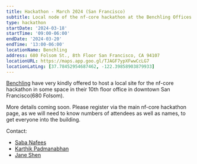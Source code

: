 ```yaml
---
title: Hackathon - March 2024 (San Francisco)
subtitle: Local node of the nf-core hackathon at the Benchling Offices in San Francisco
type: hackathon
startDate: '2024-03-18'
startTime: '09:00-06:00'
endDate: '2024-03-20'
endTime: '13:00-06:00'
locationName: Benchling
address: 680 Folsom St., 8th Floor San Francisco, CA 94107
locationURL: https://maps.app.goo.gl/TJAGF7ypXFwwCcLG7
locationLatLng: [37.78452954687462, -122.39858903879933]
---
```


[Benchling](https://www.benchling.com/) have very kindly offered to host a local
site for the nf-core hackathon in some space in their 10th floor office in downtown San Francisco(680 Folsom).

More details coming soon. Please register via the main nf-core hackathon page,
as we will need to know numbers of attendees as well as names, to get everyone into the building.

Contact:

- [<i class="fab fa-slack"></i> Saba Nafees](https://nfcore.slack.com/team/U011CR59V8T)
- [<i class="fab fa-slack"></i> Karthik Padmanabhan](https://nfcore.slack.com/team/U067Q5Z4ZL7)
- [<i class="fab fa-slack"></i> Jane Shen](https://nfcore.slack.com/team/U05NPJQ3V7X)
